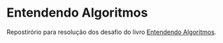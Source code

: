 # Entendendo Algoritmos

Repostirório para resolução dos desafio do livro [Entendendo Algoritmos](https://github.com/egonSchiele/grokking_algorithms).